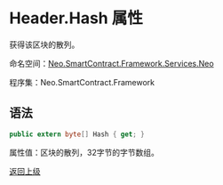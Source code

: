 # Header.Hash 属性

获得该区块的散列。

命名空间：[Neo.SmartContract.Framework.Services.Neo](../../Neo.md)

程序集：Neo.SmartContract.Framework

## 语法

```c#
public extern byte[] Hash { get; }
```

属性值：区块的散列，32字节的字节数组。



[返回上级](../Header.md)